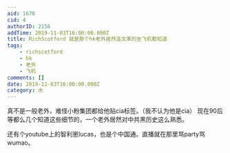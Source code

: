```yaml
---
aid: 1670
cid: 4
authorID: 2156
addTime: 2019-11-03T16:00:00.000Z
title: RichScotford 就是那个hk老外居然连文革的坐飞机都知道
tags:
    - richscotford
    - hk
    - 老外
    - 飞机
comments: []
date: 2019-11-03T16:00:00.000Z
category: 水
---
```


真不是一般老外，难怪小粉集团都给他贴cia标签。（我不认为他是cia） 现在90后等都么几个知道这些细节的，一个老外居然对中共黑历史这么熟悉。

还有个youtube上的智利崽lucas，也是个中国通。直播就在那里骂party骂wumao。
